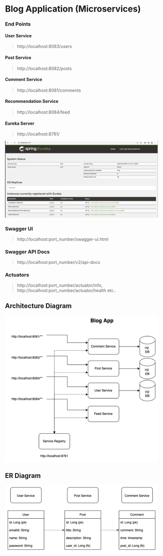 # Blog Application (Microservices)


### End Points

#### User Service
> http://localhost:8083/users

#### Post Service
> http://localhost:8082/posts

#### Comment Service
> http://localhost:8081/comments

#### Recommendation Service
> http://localhost:8084/feed

#### Eureka Server
> http://localhost:8761/

![architecture](eureka-server.png)

### Swagger UI

> http://localhost:port_number/swagger-ui.html

### Swagger API Docs

> http://localhost:port_number/v2/api-docs

### Actuators

> http://localhost:port_number/actuator/info, http://localhost:port_number/actuator/health etc..

## Architecture Diagram

![architecture](architecture.png)

## ER Diagram

![er-diagram](er-diagram.png)